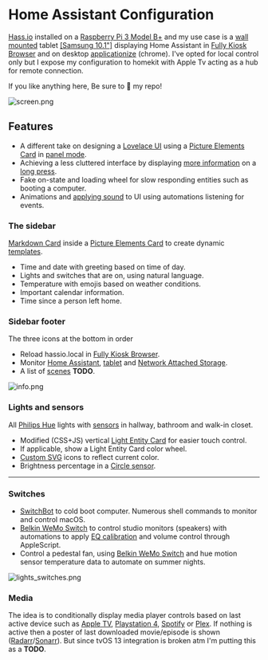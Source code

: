 # Home Assistant Configuration

[Hass.io](https://home-assistant.io/) installed on a [Raspberry Pi 3 Model B+](https://www.raspberrypi.org/products/raspberry-pi-3-model-b-plus/) and my use case is a [wall mounted](https://www.durable.eu/information-and-presentation/tablet-holder/wall-mounted-tablet-holder/tablet-holder-wall.html) tablet [[Samsung 10.1"]](https://www.samsung.com/us/mobile/tablets/galaxy-tab-a/galaxy-tab-a-10-1-2019-32gb-black-wi-fi-sm-t510nzkaxar/) displaying Home Assistant in [Fully Kiosk Browser](https://www.ozerov.de/fully-kiosk-browser/) and on desktop [applicationize](https://applicationize.me/) (chrome). I've opted for local control only but I expose my configuration to homekit with Apple Tv acting as a hub for remote connection.

If you like anything here, Be sure to :star2: my repo!

![screen.png](https://raw.githubusercontent.com/matt8707/hass-config/master/www/img/screen.png)

## Features

* A different take on designing a [Lovelace UI](https://www.home-assistant.io/lovelace/) using a [Picture Elements Card](https://www.home-assistant.io/lovelace/picture-elements/) in [panel mode](https://www.home-assistant.io/lovelace/views/#panel-mode).
* Achieving a less cluttered interface by displaying [more information](https://github.com/thomasloven/hass-browser_mod#popup) on a [long press](https://www.home-assistant.io/lovelace/picture-elements/#hold_action).
* Fake on-state and loading wheel for slow responding entities such as booting a computer.
* Animations and [applying sound](https://github.com/thomasloven/hass-browser_mod#media_player) to UI using automations listening for events.

### The sidebar

[Markdown Card](https://www.home-assistant.io/lovelace/markdown/) inside a [Picture Elements Card](https://www.home-assistant.io/lovelace/picture-elements/) to create dynamic [templates](https://www.home-assistant.io/docs/configuration/templating/).

* Time and date with greeting based on time of day.
* Lights and switches that are on, using natural language.
* Temperature with emojis based on weather conditions.
* Important calendar information.
* Time since a person left home.

### Sidebar footer

The three icons at the bottom in order

* Reload hassio.local in [Fully Kiosk Browser](https://www.ozerov.de/fully-kiosk-browser/).
* Monitor [Home Assistant](https://home-assistant.io/), [tablet](https://www.samsung.com/us/mobile/tablets/galaxy-tab-a/galaxy-tab-a-10-1-2019-32gb-black-wi-fi-sm-t510nzkaxar/) and [Network Attached Storage](https://www.synology.com/products/DS918+).
* A list of [scenes](https://www.home-assistant.io/integrations/scene/) **TODO**.

![info.png](https://raw.githubusercontent.com/matt8707/hass-config/master/www/img/info.png)

### Lights and sensors

All [Philips Hue](https://www2.meethue.com) lights with [sensors](https://www2.meethue.com/en-gb/p/hue-motion-sensor/8718696743171) in hallway, bathroom and walk-in closet.

* Modified (CSS+JS) vertical [Light Entity Card](https://github.com/ljmerza/light-entity-card) for easier touch control.
* If applicable, show a Light Entity Card color wheel.
* [Custom SVG](https://github.com/matt8707/hass-config/blob/master/www/custom-icons.html) icons to reflect current color.
* Brightness percentage in a [Circle sensor](https://github.com/custom-cards/circle-sensor-card).

***

### Switches

* [SwitchBot](https://www.switch-bot.com/bot) to cold boot computer. Numerous shell commands to monitor and control macOS.
* [Belkin WeMo Switch](https://www.belkin.com/) to control studio monitors (speakers) with automations to apply [EQ calibration](https://www.sonarworks.com/reference) and volume control through AppleScript.
* Control a pedestal fan, using [Belkin WeMo Switch](https://www.belkin.com/) and hue motion sensor temperature data to automate on summer nights.

![lights_switches.png](https://raw.githubusercontent.com/matt8707/hass-config/master/www/img/lights_switches.png)

### Media

The idea is to conditionally display media player controls based on last active device such as [Apple TV](https://www.home-assistant.io/integrations/apple_tv/), [Playstation 4](https://www.home-assistant.io/integrations/ps4/), [Spotify](https://www.home-assistant.io/integrations/spotify/) or [Plex](https://www.home-assistant.io/integrations/plex/). If nothing is active then a poster of last downloaded movie/episode is shown ([Radarr](https://github.com/Radarr/Radarr)/[Sonarr](https://github.com/Sonarr/Sonarr)). But since tvOS 13 integration is broken atm I'm putting this as a **TODO**.
